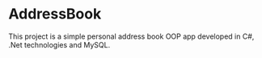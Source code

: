 # AddressBook
This project is a simple personal address book OOP app developed in C#, .Net technologies and MySQL.
